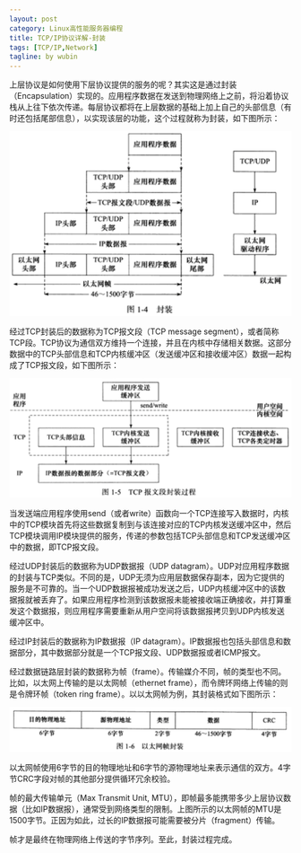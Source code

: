 ```yaml
---
layout: post
category: Linux高性能服务器编程
title: TCP/IP协议详解-封装
tags: [TCP/IP,Network]
tagline: by wubin
---
```


上层协议是如何使用下层协议提供的服务的呢？其实这是通过封装（Encapsulation）实现的。应用程序数据在发送到物理网络上之前，将沿着协议栈从上往下依次传递。每层协议都将在上层数据的基础上加上自己的头部信息（有时还包括尾部信息），以实现该层的功能，这个过程就称为封装，如下图所示：

<!--more-->

![封装](/img/Encapsulation.png)

经过TCP封装后的数据称为TCP报文段（TCP message segment），或者简称TCP段。TCP协议为通信双方维持一个连接，并且在内核中存储相关数据。这部分数据中的TCP头部信息和TCP内核缓冲区（发送缓冲区和接收缓冲区）数据一起构成了TCP报文段，如下图所示：

![TCP报文段封装过程](/img/The-Encapsulation-of-TCP-Message.png)

当发送端应用程序使用send（或者write）函数向一个TCP连接写入数据时，内核中的TCP模块首先将这些数据复制到与该连接对应的TCP内核发送缓冲区中，然后TCP模块调用IP模块提供的服务，传递的参数包括TCP头部信息和TCP发送缓冲区中的数据，即TCP报文段。

经过UDP封装后的数据称为UDP数据报（UDP datagram）。UDP对应用程序数据的封装与TCP类似。不同的是，UDP无须为应用层数据保存副本，因为它提供的服务是不可靠的。当一个UDP数据报被成功发送之后，UDP内核缓冲区中的该数据报就被丢弃了。如果应用程序检测到该数据报未能被接收端正确接收，并打算重发这个数据报，则应用程序需要重新从用户空间将该数据报拷贝到UDP内核发送缓冲区中。

经过IP封装后的数据称为IP数据报（IP datagram）。IP数据报也包括头部信息和数据部分，其中数据部分就是一个TCP报文段、UDP数据报或者ICMP报文。

经过数据链路层封装的数据称为帧（frame）。传输媒介不同，帧的类型也不同。比如，以太网上传输的是以太网帧（ethernet frame），而令牌环网络上传输的则是令牌环帧（token ring frame）。以以太网帧为例，其封装格式如下图所示：

![以太网帧封装](/img/The-Encapsulation-of-Ethernet-Frame.png)

以太网帧使用6字节的目的物理地址和6字节的源物理地址来表示通信的双方。4字节CRC字段对帧的其他部分提供循环冗余校验。

帧的最大传输单元（Max Transmit Unit, MTU），即帧最多能携带多少上层协议数据（比如IP数据报），通常受到网络类型的限制。上图所示的以太网帧的MTU是1500字节。正因为如此，过长的IP数据报可能需要被分片（fragment）传输。

帧才是最终在物理网络上传送的字节序列。至此，封装过程完成。
